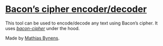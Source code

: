 # [Bacon’s cipher encoder/decoder](https://mothereff.in/bacon)

This tool can be used to encode/decode any text using Bacon’s cipher. It uses [_bacon-cipher_](https://mths.be/bacon) under the hood.

Made by [Mathias Bynens](https://mathiasbynens.be/).
